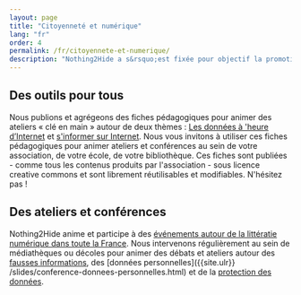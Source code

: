 ```yaml
---
layout: page
title: "Citoyenneté et numérique"
lang: "fr"
order: 4
permalink: /fr/citoyennete-et-numerique/
description: "Nothing2Hide a s&rsquo;est fixée pour objectif la promotion et le développement de la la littératie numérique, l&rsquo;ensemble des connaissances permettant d&rsquo;évoluer en <em>citoyen responsable et informé dans un monde numérique</em>. "
---
```


Des outils pour tous
----------

Nous publions et agrégeons des fiches pédagogiques pour animer des ateliers «&nbsp;clé en main&nbsp;» autour de deux thèmes : [Les données à 'heure d’Internet]({{site.url}}/fr/fiches-pedagogiques/#les-donnees-a-l-ere-d-internet) et [s'informer sur Internet]({{site.url}}/fr/fiches-pedagogiques/#s-informer-sur-internet). Nous vous invitons à utiliser ces fiches pédagogiques pour animer ateliers et conférences au sein de votre association, de votre école, de votre bibliothèque. Ces fiches sont publiées - comme tous les contenus produits par l'association - sous licence creative commons et sont librement réutilisables et modifiables. N'hésitez pas !


Des ateliers et conférences 
-------------

Nothing2Hide anime et participe à des [événements autour de la littératie numérique dans toute la France](/fr/tags/#conférence). Nous intervenons régulièrement au sein de médiathèques ou décoles pour animer des débats et ateliers autour des [fausses informations]({{site.url}}/slides/conference-fakenews.html), des [données personnelles]({{site.ulr}}	/slides/conference-donnees-personnelles.html) et de la [protection des données]({{site.url}}/slides/conference-secu-intro.html).





